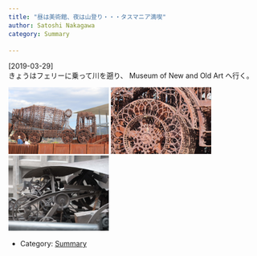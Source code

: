 ```yaml
---
title: "昼は美術館、夜は山登り・・・タスマニア満喫"
author: Satoshi Nakagawa
category: Summary

---
```


[2019-03-29]  
 きょうはフェリーに乗って川を遡り、
Museum of New and Old Art へ行く。

<a href=/pict/2019-03-29-mona-1.jpg><img src="/pict/2019-03-29-mona-1.jpg" alt="" width="200"/></a>
<a href=/pict/2019-03-29-mona-2.jpg><img src="/pict/2019-03-29-mona-2.jpg" alt="" width="200"/></a>
<a href=/pict/2019-03-29-mona-3.jpg><img src="/pict/2019-03-29-mona-3.jpg" alt="" width="200"/></a>

- Category: [Summary](categories.html#Summary)

